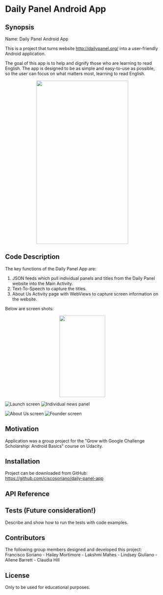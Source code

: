 # Daily Panel Android App

## Synopsis

Name:   Daily Panel Android App

This is a project that turns website http://dailypanel.org/ into a user-friendly Android application. 

The goal of this app is to help and dignify those who are learning to read English. 
The app is designed to be as simple and easy-to-use as possible, so the user can focus  on what matters most, learning to read English.

<p align="center">
 <kbd><img width="300" height="533" src="https://github.com/ciscosoriano/daily-panel-app/blob/master/readme_assets/Daily_Panel_App.gif"></kbd>
</p>

## Code Description

The key functions of the Daily Panel App are:
 1. JSON feeds which pull individual panels and titles from the Daily Panel website into the Main Activity.
 2. Text-To-Speech to capture the titles.
 3. About Us Activity page with WebViews to capture screen information on the website.

Below are screen shots:

<p align="center">
 <kbd><img width="150" height="266" src="
https://github.com/ciscosoriano/daily-panel-app/blob/master/readme_assets/Main.png,
https://github.com/ciscosoriano/daily-panel-app/blob/master/readme_assets/AboutUs.png,
https://github.com/ciscosoriano/daily-panel-app/blob/master/readme_assets/Founder.png"></kbd>
</p>

![Launch screen](readme_assets/Main.png)
![Individual news panel](readme_assets/Panels.png)


![About Us screen](readme_assets/AboutUs.png)
![Founder screen](readme_assets/Founder.png) 

## Motivation

Application was a group project for the "Grow with Google Challenge Scholarship: Android Basics" course on Udacity.

## Installation

Project can be downloaded from GitHub:  https://github.com/ciscosoriano/daily-panel-app

## API Reference

## Tests (Future consideration!)

Describe and show how to run the tests with code examples.

## Contributors

The following group members designed and developed this project:
Francisco Soriano - Hailey Mortimore - Lakshmi Mahes - Lindsey Giuliano - Allene Barrett - Claudia Hill

## License

Only to be used for educational purposes.
